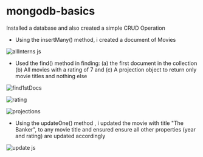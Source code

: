 # mongodb-basics
Installed a database and also created a simple CRUD Operation 

- Using the insertMany() method, i created a document of Movies

![allInterns js](https://user-images.githubusercontent.com/22213050/79501978-de01e480-8026-11ea-8f5f-7a65b5405f5f.png)

- Used the find() method in  finding: 
(a) the first document in the collection 
(b) All movies with a rating of 7 and 
(c) A projection object to return only movie titles and nothing else


![find1stDocs](https://user-images.githubusercontent.com/22213050/79502091-0a1d6580-8027-11ea-8c0c-3456b7a31886.png)

![rating](https://user-images.githubusercontent.com/22213050/79502182-2d481500-8027-11ea-945d-a1310750dff1.png)

![projections](https://user-images.githubusercontent.com/22213050/79502272-4781f300-8027-11ea-8efb-cb9fdc7c1742.png)

- Using the updateOne() method , i updated the movie with title "The Banker", to any movie title and ensured ensure all other properties (year and rating) are updated accordingly

![update js](https://user-images.githubusercontent.com/22213050/79503654-6f725600-8029-11ea-96f5-50259dfedbf8.png)




